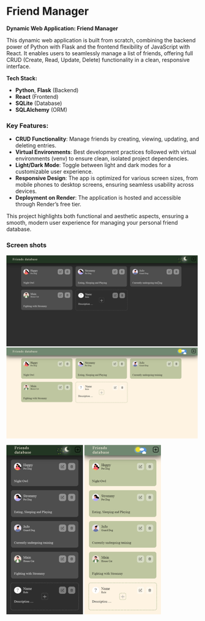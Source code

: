 
# Friend Manager
**Dynamic Web Application: Friend Manager**

This dynamic web application is built from scratch, combining the backend power of Python with Flask and the frontend flexibility of JavaScript with React. It enables users to seamlessly manage a list of friends, offering full CRUD (Create, Read, Update, Delete) functionality in a clean, responsive interface.

**Tech Stack:**
- **Python**, **Flask** (Backend)
- **React** (Frontend)
- **SQLite** (Database)
- **SQLAlchemy** (ORM)

### Key Features:
- **CRUD Functionality**: Manage friends by creating, viewing, updating, and deleting entries.
- **Virtual Environments**: Best development practices followed with virtual environments (venv) to ensure clean, isolated project dependencies.
- **Light/Dark Mode**: Toggle between light and dark modes for a customizable user experience.
- **Responsive Design**: The app is optimized for various screen sizes, from mobile phones to desktop screens, ensuring seamless usability across devices.
- **Deployment on Render**: The application is hosted and accessible through Render’s free tier.

This project highlights both functional and aesthetic aspects, ensuring a smooth, modern user experience for managing your personal friend database.


### Screen shots
<img src="images/FriendsAppDark.png"  width=500 alt="Friends App Dark mode Screen" heigh=auto >
<img src="images/FriendsAppLight.png"  width=500 alt="Friends App Light Screen" heigh=auto >


<img src="images/FriendsAppMobileDark.png"  width=200 alt="Register Screen" heigh=auto >        <img src="images/FriendsAppMobile.png"  width=200 alt="Register Screen" heigh=auto >

